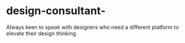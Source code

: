 # design-consultant-
Always keen to speak with designers who need a different platform to elevate their design thinking 
